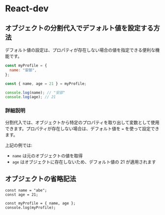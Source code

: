 # React-dev

## オブジェクトの分割代入でデフォルト値を設定する方法

デフォルト値の設定は、プロパティが存在しない場合の値を指定できる便利な機能です。

```javascript
const myProfile = {
  name: "安部",
};

const { name, age = 21 } = myProfile;

console.log(name); // "安部"
console.log(age); // 21
```

### 詳細説明

分割代入では、オブジェクトから特定のプロパティを取り出して変数として使用できます。プロパティが存在しない場合は、デフォルト値を `=` を使って設定できます。

上記の例では:

- `name` は元のオブジェクトの値を取得
- `age` はオブジェクトに存在しないため、デフォルト値の 21 が適用されます

## オブジェクトの省略記法

```
const name = "abe";
const age = 21;

const myProfile = { name, age };
console.log(myProfile);

```
